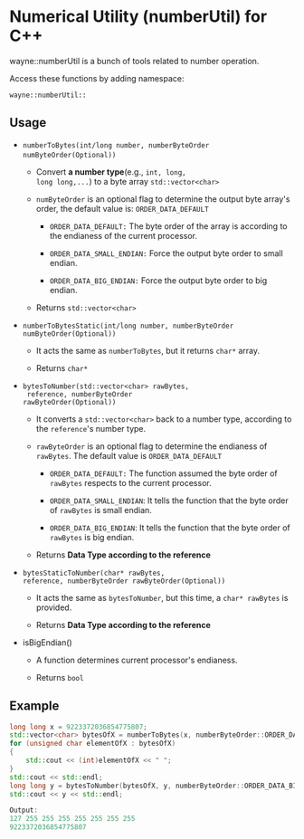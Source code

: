 # Numerical Utility (numberUtil) for C++

wayne::numberUtil is a bunch of tools related to number operation. 

Access these functions by adding namespace:

<code>wayne::numberUtil::</code>

## Usage

- <code>numberToBytes(int/long number, numberByteOrder numByteOrder(Optional))</code>   
  
  - Convert **a number type**(e.g., <code>int, long, long long,...</code>) to a byte array <code>std::vector\<char\></code>
  
  - <code>numByteOrder</code> is an optional flag to determine the output byte array's order, the default value is: <code>ORDER_DATA_DEFAULT</code>
    
    - <code>ORDER_DATA_DEFAULT:</code> The byte order of the array is according to the endianess of the current processor.
    
    - <code>ORDER_DATA_SMALL_ENDIAN:</code> Force the output byte order to small endian.
    
    - <code>ORDER_DATA_BIG_ENDIAN:</code> Force the output byte order to big endian.
  
  - Returns <code>std::vector\<char\></code>

- <code>numberToBytesStatic(int/long number, numberByteOrder numByteOrder(Optional))</code>
  
  - It acts the same as <code>numberToBytes</code>, but it returns <code>char*</code> array.
  
  - Returns <code>char*</code>

- <code>bytesToNumber(std::vector\<char\> rawBytes, <integerType> reference, numberByteOrder rawByteOrder(Optional))</code>
  
  - It converts a <code>std::vector\<char\></code> back to a number type, according to the <code>reference</code>'s number type.
  
  - <code>rawByteOrder</code> is an optional flag to determine the endianess of <code>rawBytes</code>. The default value is <code>ORDER_DATA_DEFAULT</code>
    
    - <code>ORDER_DATA_DEFAULT:</code> The function assumed the byte order of <code>rawBytes</code> respects to the current processor.
    
    - <code>ORDER_DATA_SMALL_ENDIAN</code>: It tells the function that the byte order of <code>rawBytes</code> is small endian.
    
    - <code>ORDER_DATA_BIG_ENDIAN</code>: It tells the function that the byte order of <code>rawBytes</code> is big endian.
  
  - Returns **Data Type according to the reference**

- <code>bytesStaticToNumber(char* rawBytes, <integerType> reference, numberByteOrder rawByteOrder(Optional))</code>
  
  - It acts the same as <code>bytesToNumber</code>, but this time, a <code>char* rawBytes</code> is provided. 
  
  - Returns **Data Type according to the reference**

- isBigEndian()
  
  - A function determines current processor's endianess.
  
  - Returns <code>bool</code>

## Example

```cpp
long long x = 9223372036854775807;
std::vector<char> bytesOfX = numberToBytes(x, numberByteOrder::ORDER_DATA_BIG_ENDIAN);
for (unsigned char elementOfX : bytesOfX)
{
    std::cout << (int)elementOfX << " ";
}
std::cout << std::endl;
long long y = bytesToNumber(bytesOfX, y, numberByteOrder::ORDER_DATA_BIG_ENDIAN);
std::cout << y << std::endl;

Output:
127 255 255 255 255 255 255 255
9223372036854775807
```
